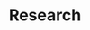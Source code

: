 ---
title: Research

type: landing

sections:
  - block: people
    content:
      title: Research Areas
      user_groups:
          - Research Areas

      sort_by: Params.last_name
      sort_ascending: true
    design:
      show_interests: false
      show_role: true
      show_social: false


  - block: collection
    content:
      title: Research Projects
      text: ""
      count: 3
      filters:
        folders:
          - publication
        publication_type: 'article-journal'
    design:
      view: card
      columns: '1'

---